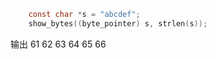 ```c
    const char *s = "abcdef";
    show_bytes((byte_pointer) s, strlen(s));
```

输出 61 62 63 64 65 66